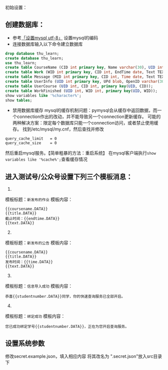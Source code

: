 初始设置：

## 创建数据库：
* 参考[「设置mysql utf-8」](http://stackoverflow.com/questions/3513773/change-mysql-default-character-set-to-utf-8-in-my-cnf)
设置mysql的编码
* 连接数据库输入以下命令建立数据库
```sql
drop database thu_learn;
create database thu_learn;
use thu_learn;
create table CourseName (CID int primary key, Name varchar(30), UID int, UPd blob);
create table Work (WID int primary key, CID int, EndTime date, Text TEXT, Title varchar(63));
create table Message (MID int primary key, CID int, Time date, Text TEXT, Title varchar(63));
create table UserInfo (UID int primary key, UPd blob, OpenID varchar(30), Status int);
create table UserCourse (UID int, CID int, primary key(UID, CID));
create table WorkFinished (UID int, WID int, primary key(UID, WID));
show variables like '%character%';
show tables;
```
* 禁用数据库缓存
mysql的缓存机制问题：pymysql会从缓存中返回数据，而一个connection作出的改动，并不能导致另一个connection更新缓存。
可能的两种解决方案：限定每个数据库只能一个connection访问，或者禁止使用缓存。
找到/etc/mysql/my.cnf，然后查找并修改

```
query_cache_limit	= 0
query_cache_size    = 0
```
然后重启mysql服务。【简单粗暴的方法：重启系统】
在mysql客户端执行```show variables like '%cache%';```查看缓存情况


## 进入测试号/公众号设置下列三个模板消息：
1.
模板标题：```新发布的作业```
模板内容：
```
{{coursename.DATA}}
{{title.DATA}}
截止时间：{{endtime.DATA}}
{{text.DATA}}
```
2.
模板标题：```新发布的公告```
模板内容：
```
{{coursename.DATA}}
{{title.DATA}}
发布时间：{{time.DATA}}
{{text.DATA}}
```
3.
模板标题：```信息导入成功```
模板内容：
```
恭喜{{studentnumber.DATA}}同学，你的快速查询服务已全部开启。
```
4.
模板标题：```绑定成功```
模板内容：
```
您已成功绑定学号{{studentnumber.DATA}}，正在为您开启查询服务。
```


## 设置系统参数
修改secret.example.json，填入相应内容
将其改名为 ".secret.json"放入src目录下


